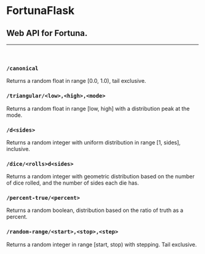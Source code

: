 # FortunaFlask
## Web API for Fortuna.

<hr>
<br>

### `/canonical`
Returns a random float in range [0.0, 1.0), tail exclusive.

### `/triangular/<low>,<high>,<mode>`
Returns a random float in range [low, high] with a distribution peak at the mode.

### `/d<sides>`
Returns a random integer with uniform distribution in range [1, sides], inclusive.

### `/dice/<rolls>d<sides>`
Returns a random integer with geometric distribution based on the number of dice rolled, and the number of sides each die has.

### `/percent-true/<percent>`
Returns a random boolean, distribution based on the ratio of truth as a percent.

### `/random-range/<start>,<stop>,<step>`
Returns a random integer in range [start, stop) with stepping. Tail exclusive.

